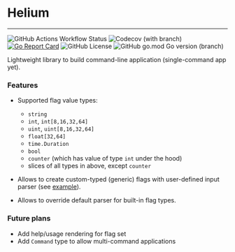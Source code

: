 # Helium

---

![GitHub Actions Workflow Status](https://img.shields.io/github/actions/workflow/status/BROngineer/helium/tests.yaml?branch=main&logo=github&label=tests)
![Codecov (with branch)](https://img.shields.io/codecov/c/github/BROngineer/helium/main?logo=codecov)
[![Go Report Card](https://goreportcard.com/badge/github.com/brongineer/helium)](https://goreportcard.com/report/github.com/brongineer/helium)
![GitHub License](https://img.shields.io/github/license/BROngineer/helium)
![GitHub go.mod Go version (branch)](https://img.shields.io/github/go-mod/go-version/BROngineer/helium/main?logo=go&label=Go)

Lightweight library to build command-line application (single-command app yet).

### Features

- Supported flag value types:

  - `string`
  - `int`, `int[8,16,32,64]`
  - `uint`, `uint[8,16,32,64]`
  - `float[32,64]`
  - `time.Duration`
  - `bool`
  - `counter` (which has value of type `int` under the hood)
  - slices of all types in above, except `counter`

- Allows to create custom-typed (generic) flags with user-defined input parser (see [example](./examples/custom/example.go)).
- Allows to override default parser for built-in flag types.

### Future plans

- Add help/usage rendering for flag set
- Add `Command` type to allow multi-command applications
